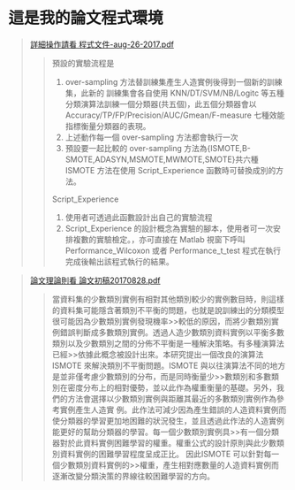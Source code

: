 # 這是我的論文程式環境

>[詳細操作請看 程式文件-aug-26-2017.pdf](https://github.com/s0920832252/An-Improved-Synthetic-Minority-Over-sampling-Technique-for-Imbalanced-Data-Set-Learning/blob/master/%E7%A8%8B%E5%BC%8F%E6%96%87%E4%BB%B6-aug-26-2017.pdf)
>> 預設的實驗流程是
>> 1. over-sampling 方法替訓練集產生人造實例後得到一個新的訓練集，此新的
>> 訓練集會各自使用 KNN/DT/SVM/NB/Logitc 等五種分類演算法訓練一個分類器(共五個)，此五個分類器會以 Accuracy/TP/FP/Precision/AUC/Gmean/F-measure
>> 七種效能指標衡量分類器的表現。
>> 2. 上述動作每一個 over-sampling 方法都會執行一次
>> 3. 預設要一起比較的 over-sampling 方法為{ISMOTE,B-SMOTE,ADASYN,MSMOTE,MWMOTE,SMOTE}共六種
>> ISMOTE 方法在使用 Script_Experience 函數時可替換成別的方法。
>> 
>> Script_Experience 
>> 1. 使用者可透過此函數設計出自己的實驗流程
>> 2. Script_Experience 的設計概念為實驗的腳本，使用者可一次安排複數的實驗檢定。，亦可直接在 Matlab 視窗下呼叫
>> Performance_Wilcoxon 或者 Performance_t_test 程式在執行完成後輸出該程式執行的結果。 
>>


>[論文理論則看 論文初稿20170828.pdf](https://github.com/s0920832252/An-Improved-Synthetic-Minority-Over-sampling-Technique-for-Imbalanced-Data-Set-Learning/blob/master/%E8%AB%96%E6%96%87%E5%88%9D%E7%A8%BF20170828.pdf)
>>當資料集的少數類別實例有相對其他類別較少的實例數目時，則這樣的資料集可能隱含著類別不平衡的問題，也就是說訓練出的分類模型很可能因為少數類別實例發現機率>>較低的原因，而將少數類別實例錯誤判斷成多數類別實例。透過人造少數類別資料實例以平衡多數類別以及少數類別之間的分佈不平衡是一種解決策略。有多種演算法已經>>依據此概念被設計出來。本研究提出一個改良的演算法 ISMOTE 來解決類別不平衡問題。ISMOTE 與以往演算法不同的地方是並非僅考慮少數類別的分布，而是同時衡量少>>數類別和多數類別在密度分布上的相對優勢，並以此作為權重衡量的基礎。另外，我們的方法會選擇以少數類別實例與距離其最近的多數類別實例作為參考實例產生人造實
>>例。此作法可減少因為產生錯誤的人造資料實例而使分類器的學習更加地困難的狀況發生，並且透過此作法的人造實例能更好的幫助分類器的學習。每一個少數類別實例具>>有一個分類器對於此資料實例困難學習的權重。權重公式的設計原則與此少數類別資料實例的困難學習程度呈成正比。 因此ISMOTE 可以針對每一個少數類別資料實例的>>權重，產生相對應數量的人造資料實例而逐漸改變分類決策的界線往較困難學習的方向。

